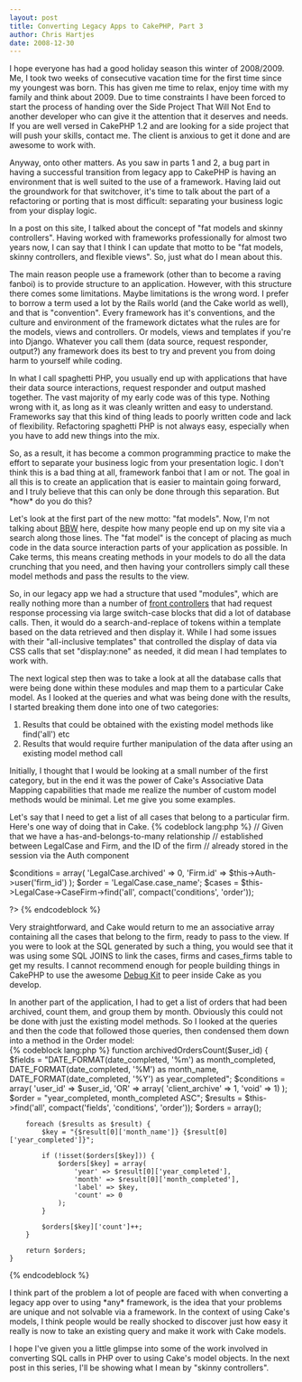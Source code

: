 ```yaml
--- 
layout: post
title: Converting Legacy Apps to CakePHP, Part 3
author: Chris Hartjes
date: 2008-12-30
---
```

<p>I hope everyone has had a good holiday season this winter of 2008/2009.  Me, I took two weeks of consecutive vacation time for the first time since my youngest was born.  This has given me time to relax, enjoy time with my family and think about 2009.  Due to time constraints I have been forced to start the process of handing over the Side Project That Will Not End to another developer who can give it the attention that it deserves and needs.  If you are well versed in CakePHP 1.2 and are looking for a side project that will push your skills, contact me.  The client is anxious to get it done and are awesome to work with.
</p>
<p>
Anyway, onto other matters.  As you saw in parts 1 and 2, a bug part in having a successful transition from legacy app to CakePHP is having an environment that is well suited to the use of a framework.  Having laid out the groundwork for that switchover, it's time to talk about the part of a refactoring or porting that is most difficult:  separating your business logic from your display logic.
</p>
<p>
In a post on this site, I talked about the concept of "fat models and skinny controllers".  Having worked with frameworks professionally for almost two years now, I can say that I think I can update that motto to be "fat models, skinny controllers, and flexible views".   So, just what do I mean about this.
</p>
<p>
The main reason people use a framework (other than to become a raving fanboi) is to provide structure to an application.  However, with this structure there comes some limitations.   Maybe limitations is the wrong word.  I prefer to borrow a term used a lot by the Rails world (and the Cake world as well), and that is "convention".  Every framework has it's conventions, and the culture and environment of the framework dictates what the rules are for the models, views and controllers.  Or models, views and templates if you're into Django.  Whatever you call them (data source, request responder, output?) any framework does its best to try and prevent you from doing harm to yourself while coding.
</p>
<p>
In what I call spaghetti PHP, you usually end up with applications that have their data source interactions, request responder and output mashed together.  The vast majority of my early code was of this type.  Nothing wrong with it, as long as it was cleanly written and easy to understand.  Frameworks say that this kind of thing leads to poorly written code and lack of flexibility.  Refactoring spaghetti PHP is not always easy, especially when you have to add new things into the mix.
</p>
<p>
So, as a result, it has become a common programming practice to make the effort to separate your business logic from your presentation logic.  I don't think this is a bad thing at all, framework fanboi that I am or not.  The goal in all this is to create an application that is easier to maintain going forward, and I truly believe that this can only be done through this separation.  But *how* do you do this?
</p>
<p>
Let's look at the first part of the new motto:  "fat models".  Now, I'm not talking about <a href="http:://http://en.wikipedia.org/wiki/Big_Beautiful_Woman">BBW</a> here, despite how many people end up on my site via a search along those lines.  The "fat model" is the concept of placing as much code in the data source interaction parts of your application as possible.  In Cake terms, this means creating methods in your models to do all the data crunching that you need, and then having your controllers simply call these model methods and pass the results to the view.
</p>
<p>
So, in our legacy app we had a structure that used "modules", which are really nothing more than a number of <a href="http://en.wikipedia.org/wiki/Front_controller">front controllers</a> that had request response processing via large switch-case blocks that did a lot of database calls.  Then, it would do a search-and-replace of tokens within a template based on the data retrieved and then display it.  While I had some issues with their "all-inclusive templates" that controlled the display of data via CSS calls that set "display:none" as needed, it did mean I had templates to work with.  
</p>
<p>
The next logical step then was to take a look at all the database calls that were being done within these modules and map them to a particular Cake model.  As I looked at the queries and what was being done with the results, I started breaking them done into one of two categories:
<ol>
<li>Results that could be obtained with the existing model methods like find('all') etc</li>
<li>Results that would require further manipulation of the data after using an existing model method call</li>
</ol>
</p>
<p>
Initially, I thought that I would be looking at a small number of the first category, but in the end it was the power of Cake's Associative Data Mapping capabilities that made me realize the number of custom model methods would be minimal.  Let me give you some examples.
</p>
<p>
Let's say that I need to get a list of all cases that belong to a particular firm.  Here's one way of doing that in Cake.
{% codeblock lang:php %}
<?php

// Given that we have a has-and-belongs-to-many relationship 
// established between LegalCase and Firm, and the ID of the firm 
// already stored in the session via the Auth component

$conditions = array(
     'LegalCase.archived' => 0,
     'Firm.id' => $this->Auth->user('firm_id')
);
$order = 'LegalCase.case_name';
$cases = $this->LegalCase->CaseFirm->find('all', compact('conditions', 'order'));

?>
{% endcodeblock %}
</p>
<p>
Very straightforward, and Cake would return to me an associative array containing all the cases that belong to the firm, ready to pass to the view.  If you were to look at the SQL generated by such a thing, you would see that it was using some SQL JOINS to link the cases, firms and cases_firms table to get my results.  I cannot recommend enough for people building things in CakePHP to use the awesome <a href="http://github.com/cakephp/debug_kit/tree/master">Debug Kit</a> to peer inside Cake as you develop.
</p>
<p>
In another part of the application, I had to get a list of orders that had been archived, count them, and group them by month.  Obviously this could not be done with just the existing model methods.  So I looked at the queries and then the code that followed those queries, then condensed them down into a method in the Order model:<br />
{% codeblock lang:php %}
	function archivedOrdersCount($user_id) {
		$fields = "DATE_FORMAT(date_completed, '%m') as month_completed, DATE_FORMAT(date_completed, '%M') as month_name, DATE_FORMAT(date_completed, '%Y') as year_completed";
		$conditions = array(
			'user_id' => $user_id,
			'OR' => array(
				'client_archive' => 1,
				'void' => 1)
		);
		$order = "year_completed, month_completed ASC";
		$results = $this->find('all', compact('fields', 'conditions', 'order'));
		$orders = array();

		foreach ($results as $result) {
			$key = "{$result[0]['month_name']} {$result[0]['year_completed']}";
			
			if (!isset($orders[$key])) {
				$orders[$key] = array(
					'year' => $result[0]['year_completed'],
					'month' => $result[0]['month_completed'],
					'label' => $key,
					'count' => 0
				);
			}

			$orders[$key]['count']++;
		}	
		
		return $orders;	
	}
{% endcodeblock %}
</p>
<p>
I think part of the problem a lot of people are faced with when converting a legacy app over to using *any* framework, is the idea that your problems are unique and not solvable via a framework.  In the context of using Cake's models, I think people would be really shocked to discover just how easy it really is now to take an existing query and make it work with Cake models.
</p>
<p>
I hope I've given you a little glimpse into some of the work involved in converting SQL calls in PHP over to using Cake's model objects.  In the next post in this series, I'll be showing what I mean by "skinny controllers".
</p>
